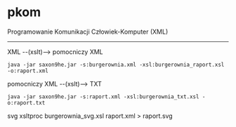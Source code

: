 # pkom
Programowanie Komunikacji Człowiek-Komputer (XML)

---
XML --(xslt)--> pomocniczy XML

    java -jar saxon9he.jar -s:burgerownia.xml -xsl:burgerownia_raport.xsl -o:raport.xml

pomocniczy XML --(xslt)--> TXT

    java -jar saxon9he.jar -s:raport.xml -xsl:burgerownia_txt.xsl -o:raport.txt

svg
    xsltproc burgerownia_svg.xsl raport.xml > raport.svg
